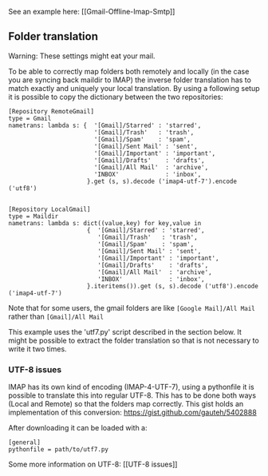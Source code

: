 See an example here: [[Gmail-Offline-Imap-Smtp]]

## Folder translation
Warning: These settings might eat your mail.

To be able to correctly map folders both remotely and locally (in the case you are syncing back maildir to IMAP) the inverse folder translation has to match exactly and uniquely your local translation. By using a following setup it is possible to copy the dictionary between the two repositories:
```
[Repository RemoteGmail]
type = Gmail
nametrans: lambda s: {  '[Gmail]/Starred' : 'starred',
                        '[Gmail]/Trash'   : 'trash',
                        '[Gmail]/Spam'    : 'spam',
                        '[Gmail]/Sent Mail' : 'sent',
                        '[Gmail]/Important' : 'important',
                        '[Gmail]/Drafts'    : 'drafts',
                        '[Gmail]/All Mail'  : 'archive',
                        'INBOX'             : 'inbox',
                      }.get (s, s).decode ('imap4-utf-7').encode ('utf8')


[Repository LocalGmail]
type = Maildir
nametrans: lambda s: dict((value,key) for key,value in
                      {  '[Gmail]/Starred' : 'starred',
                         '[Gmail]/Trash'   : 'trash',
                         '[Gmail]/Spam'    : 'spam',
                         '[Gmail]/Sent Mail' : 'sent',
                         '[Gmail]/Important' : 'important',
                         '[Gmail]/Drafts'    : 'drafts',
                         '[Gmail]/All Mail'  : 'archive',
                         'INBOX'             : 'inbox',
                      }.iteritems()).get (s, s).decode ('utf8').encode ('imap4-utf-7')

```

Note that for some users, the gmail folders are like `[Google Mail]/All Mail` rather than `[Gmail]/All Mail`

This example uses the 'utf7.py' script described in the section below. It might be possible to extract the folder translation so that is not necessary to write it two times.

### UTF-8 issues
IMAP has its own kind of encoding (IMAP-4-UTF-7), using a pythonfile it is possible to translate this into regular UTF-8. This has to be done both ways (Local and Remote) so that the folders map correctly. This gist holds an implementation of this conversion: https://gist.github.com/gauteh/5402888

After downloading it can be loaded with a:
```
[general]
pythonfile = path/to/utf7.py
```

Some more information on UTF-8: [[UTF-8 issues]]